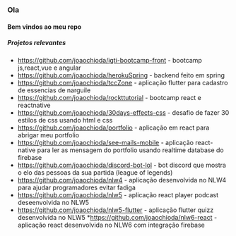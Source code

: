 ### Ola

#### Bem vindos ao meu repo

##### Projetos relevantes

* https://github.com/joaochioda/igti-bootcamp-front - bootcamp js,react,vue e angular
* https://github.com/joaochioda/herokuSpring - backend feito em spring
* https://github.com/joaochioda/tccZone - aplicação flutter para cadastro de essencias de narguile
* https://github.com/joaochioda/rockttutorial - bootcamp react e reactnative
* https://github.com/joaochioda/30days-effects-css - desafio de fazer 30 estilos de css usando html e css
* https://github.com/joaochioda/portfolio - aplicação em react para abrigar meu portfolio
* https://github.com/joaochioda/see-mails-mobile - aplicação react-native para ler as mensagem do portfolio usando realtime database do firebase
* https://github.com/joaochioda/discord-bot-lol - bot discord que mostra o elo das pessoas da sua partida (league of legends)
* https://github.com/joaochioda/nlw4 - aplicação desenvolvida no NLW4 para ajudar programadores evitar fadiga
* https://github.com/joaochioda/nlw5 - aplicação react player podcast deseenvolvida no NLW5
* https://github.com/joaochioda/nlw5-flutter - aplicação flutter quizz desenvolvida no NLW5
*https://github.com/joaochioda/nlw6-react - aplicação react desenvolvida no NLW6 com integração firebase
